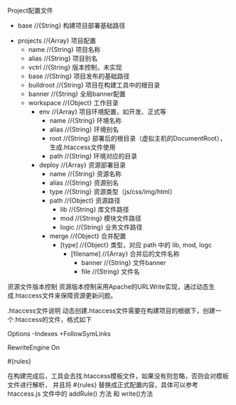Project配置文件

- base                     //{String} 构建项目部署基础路径
+ projects                 //{Array} 项目配置
  - name                   //{String} 项目名称
  - alias                  //{String} 项目别名
  - vctrl                  //{String} 版本控制，未实现
  - base                   //{String} 项目发布的基础路径
  - buildroot              //{String} 项目在构建工具中的根目录
  - banner                 //{String} 全局banner配置
  - workspace              //{Object} 工作目录
    + env                  //{Array} 项目环境配置，如开发、正式等
      - name               //{String} 环境名称
      - alias              //{String} 环境别名
      - root               //{String} 部署后的根目录（虚拟主机的DocumentRoot），生成.htaccess文件使用
      - path               //{String} 环境对应的目录
    + deploy               //{Array} 资源部署目录
      - name               //{String} 资源名称
      - alias              //{String} 资源别名
      - type               //{String} 资源类型（js/css/img/html）
      - path               //{Object} 资源路径
        - lib              //{String} 库文件路径
        - mod              //{String} 模块文件路径
        - logic            //{String} 业务文件路径
      - merge              //{Object} 合并配置
        - [type]           //{Object} 类型，对应 path 中的 lib, mod, logc
          + [filename]     //{Array} 合并后的文件名称
            - banner       //{String} 文件banner
            - file         //{String} 文件名

资源文件版本控制
资源版本控制采用Apache的URLWrite实现，通过动态生成.htaccess文件来保障资源更新问题。

.htaccess文件说明
动态创建.htaccess文件需要在构建项目的根据下，创建一个.htaccess的文件，格式如下
  
   Options -Indexes +FollowSymLinks
   
   RewriteEngine On
   
   #{rules}
   
在构建完成后，工具会去找.htaccess模板文件，如果没有则忽略，否则会对模板文件进行解析，
并且将 #{rules} 替换成正式配置内容，具体可以参考 htaccess.js 文件中的 addRule() 方法 和 write()方法
   
   
   
   
   
